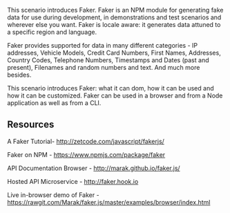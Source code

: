 This scenario introduces Faker. Faker is an NPM module for generating fake data for use during development, in demonstrations and test scenarios and wherever else you want. Faker is locale aware: it generates data attuned to a specific region and language.

Faker provides supported for data in many different categories - IP addresses, Vehicle Models, Credit Card Numbers, First Names, Addresses, Country Codes, Telephone Numbers, Timestamps and Dates (past and present), Filenames and random numbers and text. And much more besides.

This scenario introduces Faker: what it can dom, how it can be used and how it can be customized. Faker can be used in a browser and from a Node application as well as from a CLI. 


## Resources

A Faker Tutorial- http://zetcode.com/javascript/fakerjs/

Faker on NPM - https://www.npmjs.com/package/faker 

API Documentation Browser - http://marak.github.io/faker.js/ 

Hosted API Microservice - http://faker.hook.io

Live in-browser demo of Faker - https://rawgit.com/Marak/faker.js/master/examples/browser/index.html 
